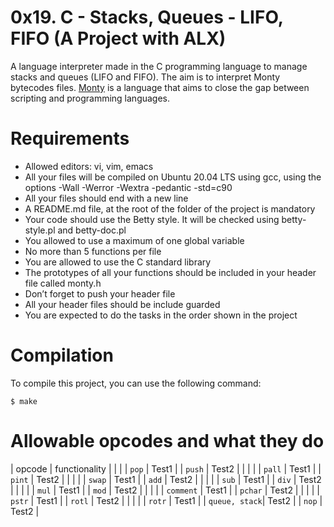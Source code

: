 # 0x19. C - Stacks, Queues - LIFO, FIFO (A Project with ALX)
A language interpreter made in the C programming language to manage stacks and queues (LIFO and FIFO). The aim is to interpret Monty bytecodes files. [Monty](http://montyscoconut.github.io/) is a language that aims to close the gap between scripting and programming languages.
# Requirements
+ Allowed editors: vi, vim, emacs
+ All your files will be compiled on Ubuntu 20.04 LTS using gcc, using the options -Wall -Werror -Wextra -pedantic -std=c90
+ All your files should end with a new line
+ A README.md file, at the root of the folder of the project is mandatory
+ Your code should use the Betty style. It will be checked using betty-style.pl and betty-doc.pl
+ You allowed to use a maximum of one global variable
+ No more than 5 functions per file
+ You are allowed to use the C standard library
+ The prototypes of all your functions should be included in your header file called monty.h
+ Don’t forget to push your header file
+ All your header files should be include guarded
+ You are expected to do the tasks in the order shown in the project
# Compilation
To compile this project, you can use the following command:
```
$ make
```
# Allowable opcodes and what they do
| opcode        | functionality 
|               |               |
| `pop`         | Test1         |
| `push`        | Test2         |
|               |               |
| `pall`        | Test1         |
| `pint`        | Test2         |
|               |               |
| `swap`        | Test1         |
| `add`         | Test2         |
|               |               |
| `sub`         | Test1         |
| `div`         | Test2         |
|               |               |
| `mul`         | Test1         |
| `mod`         | Test2         |
|               |               |
| `comment`     | Test1         |
| `pchar`       | Test2         |
|               |               |
| `pstr`        | Test1         |
| `rotl`        | Test2         |
|               |               |
| `rotr`        | Test1         |
| `queue, stack`| Test2         |
| `nop`         | Test2         |

